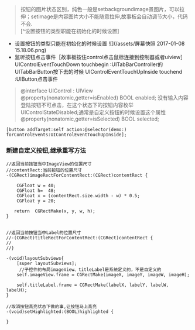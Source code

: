> 按钮的图片状态区别，纯色一般是setbackgroundimage景图片，可以拉伸；setimage是内容图片大小不能随意拉伸,故事板会自动调节大小，代码不会.  
> [^设置按钮的类型职能在初始化的时候设置]

* 设置按钮的类型只能在初始化的时候设置
  ![](/assets/屏幕快照 2017-01-08 15.18.06.png)
* 监听按钮点击事件［故事板按住control点击鼠标连接到控制器或者uiview］
  UIControlEventTouchDown touchbegin :UITabBarController的UITabBarButton按下去的时候
  UIControlEventTouchUpInside touchend :UIButton点击事件

> @interface UIControl : UIView  
> @property\(nonatomic,getter=isEnabled\) BOOL enabled;   没有输入内容登陆按钮不可点击，在这个状态下的按钮内容枚举UIControlStateDisabled;通常是自定义按钮的时候设置这个属性@property\(nonatomic,getter=isSelected\) BOOL selected;

```obj
[button addTarget:self action:@selector(demo:) forControlEvents:UIControlEventTouchUpInside];
```

### 新建自定义按钮,继承重写方法

```
//返回当前按钮当中ImageView的位置尺寸
//contentRect:当前按钮的位置尺寸
-(CGRect)imageRectForContentRect:(CGRect)contentRect {

    CGFloat w = 40;
    CGFloat h=  48;
    CGFloat x = (contentRect.size.width - w) * 0.5;
    CGFloat y = 20;

   return  CGRectMake(x, y, w, h);
}


//返回当前按钮当中Label的位置尺寸
//-(CGRect)titleRectForContentRect:(CGRect)contentRect {
//
//}

-(void)layoutSubviews{
    [super layoutSubviews];
     //子控件的布局imageView、titleLabel是系统定义的，不是自定义的
    self.imageView.frame = CGRectMake(imageX, imageY, imageW, imageH);

    self.titleLabel.frame = CGRectMake(labelX, labelY, labelW, labelH);
}

//取消按钮高亮状态下做的事,让按钮马上高亮
-(void)setHighlighted:(BOOL)highlighted {

}
```



